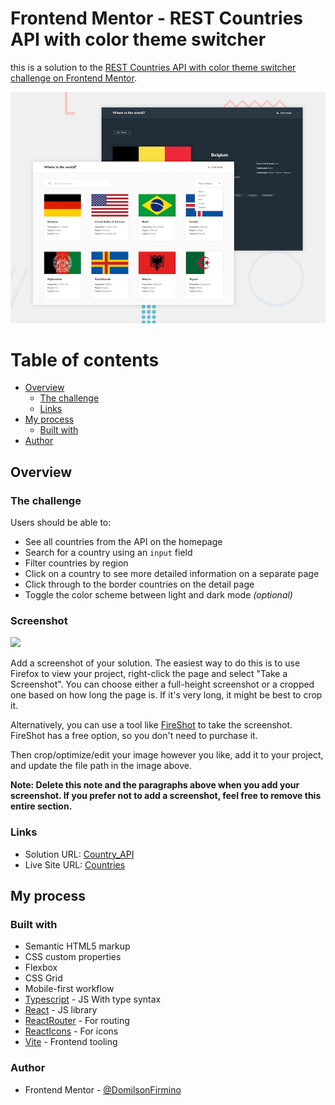 # Frontend Mentor - REST Countries API with color theme switcher

this is a solution to the [REST Countries API with color theme switcher challenge on Frontend Mentor](https://www.frontendmentor.io/challenges/rest-countries-api-with-color-theme-switcher-5cacc469fec04111f7b848ca).

![Design preview for the REST Countries API with color theme switcher coding challenge](./design/desktop-preview.jpg)


# Table of contents

- [Overview](#overview)
  - [The challenge](#the-challenge)
  - [Links](#links)
- [My process](#my-process)
  - [Built with](#built-with)
- [Author](#author)


## Overview

### The challenge

Users should be able to:

- See all countries from the API on the homepage
- Search for a country using an `input` field
- Filter countries by region
- Click on a country to see more detailed information on a separate page
- Click through to the border countries on the detail page
- Toggle the color scheme between light and dark mode *(optional)*

### Screenshot

![](./screenshot.jpg)

Add a screenshot of your solution. The easiest way to do this is to use Firefox to view your project, right-click the page and select "Take a Screenshot". You can choose either a full-height screenshot or a cropped one based on how long the page is. If it's very long, it might be best to crop it.

Alternatively, you can use a tool like [FireShot](https://getfireshot.com/) to take the screenshot. FireShot has a free option, so you don't need to purchase it. 

Then crop/optimize/edit your image however you like, add it to your project, and update the file path in the image above.

**Note: Delete this note and the paragraphs above when you add your screenshot. If you prefer not to add a screenshot, feel free to remove this entire section.**

### Links

- Solution URL: [Country_API](https://github.com/DomilsonFirmino/Countries_API)
- Live Site URL: [Countries](https://domilsonfirmino.github.io/Countries_API/)


## My process

### Built with

- Semantic HTML5 markup
- CSS custom properties
- Flexbox
- CSS Grid
- Mobile-first workflow
- [Typescript](https://www.typescriptlang.org/) - JS With type syntax
- [React](https://reactjs.org/) - JS library
- [ReactRouter](https://reactrouter.com/en/main) - For routing
- [ReactIcons](https://react-icons.github.io/react-icons/) - For icons
- [Vite](https://vitejs.dev) - Frontend tooling

### Author

- Frontend Mentor - [@DomilsonFirmino](https://www.frontendmentor.io/profile/DomilsonFirmino)
